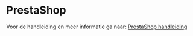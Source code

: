 # PrestaShop
Voor de handleiding en meer informatie ga naar: [PrestaShop handleiding]

[PrestaShop handleiding]: https://developer.myparcel.nl/nl/documentatie/11.prestashop/
